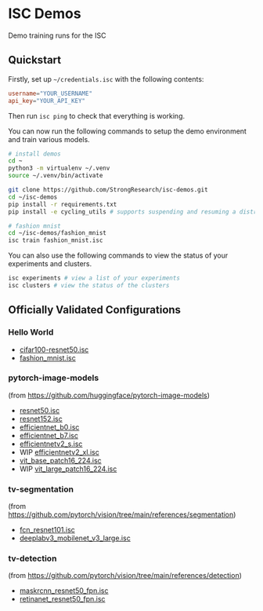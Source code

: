# ISC Demos

Demo training runs for the ISC

## Quickstart

Firstly, set up `~/credentials.isc` with the following contents:

```toml
username="YOUR_USERNAME"
api_key="YOUR_API_KEY"
```

Then run `isc ping` to check that everything is working.

You can now run the following commands to setup the demo environment
and train various models.

```bash
# install demos
cd ~
python3 -m virtualenv ~/.venv
source ~/.venv/bin/activate

git clone https://github.com/StrongResearch/isc-demos.git
cd ~/isc-demos
pip install -r requirements.txt
pip install -e cycling_utils # supports suspending and resuming a distributed sampler

# fashion mnist
cd ~/isc-demos/fashion_mnist
isc train fashion_mnist.isc
```

You can also use the following commands to view the status
of your experiments and clusters.

```bash
isc experiments # view a list of your experiments
isc clusters # view the status of the clusters
```

## Officially Validated Configurations

### Hello World

- [cifar100-resnet50.isc](./cifar100-resnet50/cifar100-resnet50.isc)
- [fashion_mnist.isc](./fashion_mnist/fashion_mnist.isc)

### pytorch-image-models

(from https://github.com/huggingface/pytorch-image-models)

- [resnet50.isc](./pytorch-image-models/resnet50.isc)
- [resnet152.isc](./pytorch-image-models/resnet152.isc)
- [efficientnet_b0.isc](./pytorch-image-models/efficientnet_b0.isc)
- [efficientnet_b7.isc](./pytorch-image-models/efficientnet_b7.isc)
- [efficientnetv2_s.isc](./pytorch-image-models/efficientnetv2_s.isc)
- WIP [efficientnetv2_xl.isc](./pytorch-image-models/efficientnetv2_xl.isc)
- [vit_base_patch16_224.isc](./pytorch-image-models/vit_base_patch16_224.isc)
- WIP [vit_large_patch16_224.isc](./pytorch-image-models/vit_large_patch16_224.isc)

### tv-segmentation

(from https://github.com/pytorch/vision/tree/main/references/segmentation)

- [fcn_resnet101.isc](./tv-segmentation/fcn_resnet101.isc)
- [deeplabv3_mobilenet_v3_large.isc](./tv-segmentation/deeplabv3_mobilenet_v3_large.isc)

### tv-detection

(from https://github.com/pytorch/vision/tree/main/references/detection)

- [maskrcnn_resnet50_fpn.isc](./tv-detection/fasterrcnn_resnet50_fpn.isc)
- [retinanet_resnet50_fpn.isc](./tv-detection/retinanet_resnet50_fpn.isc)

